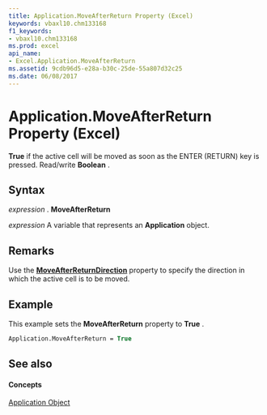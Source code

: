 ```yaml
---
title: Application.MoveAfterReturn Property (Excel)
keywords: vbaxl10.chm133168
f1_keywords:
- vbaxl10.chm133168
ms.prod: excel
api_name:
- Excel.Application.MoveAfterReturn
ms.assetid: 9cdb96d5-e28a-b30c-25de-55a807d32c25
ms.date: 06/08/2017
---
```



# Application.MoveAfterReturn Property (Excel)

 **True** if the active cell will be moved as soon as the ENTER (RETURN) key is pressed. Read/write **Boolean** .


## Syntax

 _expression_ . **MoveAfterReturn**

 _expression_ A variable that represents an **Application** object.


## Remarks

Use the  **[MoveAfterReturnDirection](Excel.Application.MoveAfterReturnDirection.md)** property to specify the direction in which the active cell is to be moved.


## Example

This example sets the  **MoveAfterReturn** property to **True** .


```vb
Application.MoveAfterReturn = True
```


## See also


#### Concepts


[Application Object](Excel.Application(objec).md)

